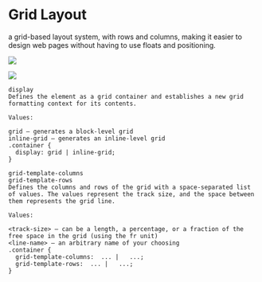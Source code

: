 # Grid Layout
a grid-based layout system, with rows and columns, making it easier to design web pages without having to use floats and positioning.

![](https://www.w3schools.com/css/grid_columns.png)

![](https://www.w3schools.com/css/grid_rows.png)

```
display
Defines the element as a grid container and establishes a new grid formatting context for its contents.

Values:

grid – generates a block-level grid
inline-grid – generates an inline-level grid
.container {
  display: grid | inline-grid;
}

```
```
grid-template-columns
grid-template-rows
Defines the columns and rows of the grid with a space-separated list of values. The values represent the track size, and the space between them represents the grid line.

Values:

<track-size> – can be a length, a percentage, or a fraction of the free space in the grid (using the fr unit)
<line-name> – an arbitrary name of your choosing
.container {
  grid-template-columns:  ... |   ...;
  grid-template-rows:  ... |   ...;
}
```
